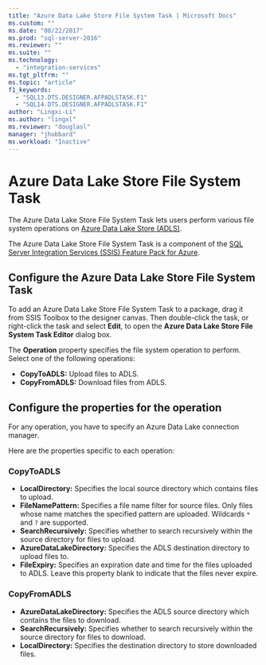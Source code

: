```yaml
---
title: "Azure Data Lake Store File System Task | Microsoft Docs"
ms.custom: ""
ms.date: "08/22/2017"
ms.prod: "sql-server-2016"
ms.reviewer: ""
ms.suite: ""
ms.technology: 
  - "integration-services"
ms.tgt_pltfrm: ""
ms.topic: "article"
f1_keywords: 
  - "SQL13.DTS.DESIGNER.AFPADLSTASK.F1"
  - "SQL14.DTS.DESIGNER.AFPADLSTASK.F1"
author: "Lingxi-Li"
ms.author: "lingxl"
ms.reviewer: "douglasl"
manager: "jhubbard"
ms.workload: "Inactive"
---
```

# Azure Data Lake Store File System Task

The Azure Data Lake Store File System Task lets users perform various file system operations on [Azure Data Lake Store (ADLS)](https://azure.microsoft.com/services/data-lake-store/).

The Azure Data Lake Store File System Task is a component of the [SQL Server Integration Services (SSIS) Feature Pack for Azure](../../integration-services/azure-feature-pack-for-integration-services-ssis.md).

## Configure the Azure Data Lake Store File System Task

To add an Azure Data Lake Store File System Task to a package, drag it from SSIS Toolbox to the designer canvas. Then double-click the task, or right-click the task and select **Edit**, to open the **Azure Data Lake Store File System Task Editor** dialog box.

The **Operation** property specifies the file system operation to perform. Select one of the following operations:

- **CopyToADLS:** Upload files to ADLS.
- **CopyFromADLS:** Download files from ADLS.

## Configure the properties for the operation
For any operation, you have to specify an Azure Data Lake connection manager.

Here are the properties specific to each operation:

### CopyToADLS
- **LocalDirectory:** Specifies the local source directory which contains files to upload.
- **FileNamePattern:** Specifies a file name filter for source files. Only files whose name matches the specified pattern are uploaded. Wildcards `*` and `?` are supported.
- **SearchRecursively:** Specifies whether to search recursively within the source directory for files to upload.
- **AzureDataLakeDirectory:** Specifies the ADLS destination directory to upload files to.
- **FileExpiry:** Specifies an expiration date and time for the files uploaded to ADLS. Leave this property blank to indicate that the files never expire.

### CopyFromADLS
- **AzureDataLakeDirectory:** Specifies the ADLS source directory which contains the files to download.
- **SearchRecursively:** Specifies whether to search recursively within the source directory for files to download.
- **LocalDirectory:** Specifies the destination directory to store downloaded files.
